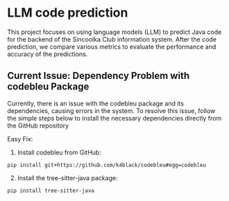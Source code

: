 # LLM code prediction

This project focuses on using language models (LLM) to predict Java code for the backend of the Sincoolka Club information system. After the code prediction, we compare various metrics to evaluate the performance and accuracy of the predictions.

## Current Issue: Dependency Problem with codebleu Package

Currently, there is an issue with the codebleu package and its dependencies, causing errors in the system. To resolve this issue, follow the simple steps below to install the necessary dependencies directly from the GitHub repository

Easy Fix:

1. Install codebleu from GitHub:

```
pip install git+https://github.com/k4black/codebleu#egg=codebleu
```

2. Install the tree-sitter-java package:

```
pip install tree-sitter-java
```